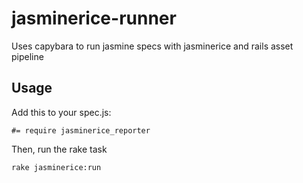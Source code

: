 jasminerice-runner
==================

Uses capybara to run jasmine specs with jasminerice and rails asset pipeline

Usage
-----

Add this to your spec.js:

    #= require jasminerice_reporter
  
Then, run the rake task

    rake jasminerice:run